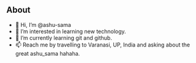## About

- 👋 Hi, I’m @ashu-sama
- 👀 I’m interested in learning new technology.
- 🌱 I’m currently learning git and github.
- 📫 Reach me by travelling to Varanasi, UP, India and asking about the great ashu_sama hahaha.

<!---
ashu-sama/ashu-sama is a ✨ special ✨ repository because its `README.md` (this file) appears on your GitHub profile.
You can click the Preview link to take a look at your changes.
--->
